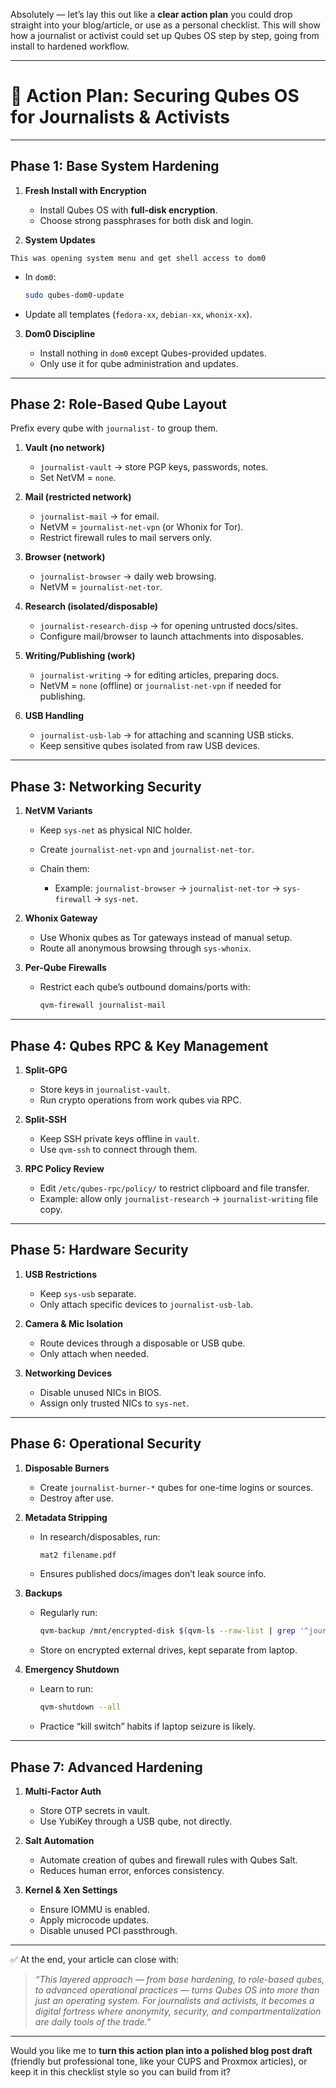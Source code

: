 Absolutely — let’s lay this out like a **clear action plan** you could drop straight into your blog/article, or use as a personal checklist. This will show how a journalist or activist could set up Qubes OS step by step, going from install to hardened workflow.

---

# 📝 Action Plan: Securing Qubes OS for Journalists & Activists

---

## **Phase 1: Base System Hardening**

1. **Fresh Install with Encryption**

   * Install Qubes OS with **full-disk encryption**.
   * Choose strong passphrases for both disk and login.

2. **System Updates**
```text
This was opening system menu and get shell access to dom0
```
   * In `dom0`:

     ```bash
     sudo qubes-dom0-update
     ```
   * Update all templates (`fedora-xx`, `debian-xx`, `whonix-xx`).

3. **Dom0 Discipline**

   * Install nothing in `dom0` except Qubes-provided updates.
   * Only use it for qube administration and updates.

---

## **Phase 2: Role-Based Qube Layout**

Prefix every qube with `journalist-` to group them.

1. **Vault (no network)**

   * `journalist-vault` → store PGP keys, passwords, notes.
   * Set NetVM = `none`.

2. **Mail (restricted network)**

   * `journalist-mail` → for email.
   * NetVM = `journalist-net-vpn` (or Whonix for Tor).
   * Restrict firewall rules to mail servers only.

3. **Browser (network)**

   * `journalist-browser` → daily web browsing.
   * NetVM = `journalist-net-tor`.

4. **Research (isolated/disposable)**

   * `journalist-research-disp` → for opening untrusted docs/sites.
   * Configure mail/browser to launch attachments into disposables.

5. **Writing/Publishing (work)**

   * `journalist-writing` → for editing articles, preparing docs.
   * NetVM = `none` (offline) or `journalist-net-vpn` if needed for publishing.

6. **USB Handling**

   * `journalist-usb-lab` → for attaching and scanning USB sticks.
   * Keep sensitive qubes isolated from raw USB devices.

---

## **Phase 3: Networking Security**

1. **NetVM Variants**

   * Keep `sys-net` as physical NIC holder.
   * Create `journalist-net-vpn` and `journalist-net-tor`.
   * Chain them:

     * Example: `journalist-browser` → `journalist-net-tor` → `sys-firewall` → `sys-net`.

2. **Whonix Gateway**

   * Use Whonix qubes as Tor gateways instead of manual setup.
   * Route all anonymous browsing through `sys-whonix`.

3. **Per-Qube Firewalls**

   * Restrict each qube’s outbound domains/ports with:

     ```bash
     qvm-firewall journalist-mail
     ```

---

## **Phase 4: Qubes RPC & Key Management**

1. **Split-GPG**

   * Store keys in `journalist-vault`.
   * Run crypto operations from work qubes via RPC.

2. **Split-SSH**

   * Keep SSH private keys offline in `vault`.
   * Use `qvm-ssh` to connect through them.

3. **RPC Policy Review**

   * Edit `/etc/qubes-rpc/policy/` to restrict clipboard and file transfer.
   * Example: allow only `journalist-research` → `journalist-writing` file copy.

---

## **Phase 5: Hardware Security**

1. **USB Restrictions**

   * Keep `sys-usb` separate.
   * Only attach specific devices to `journalist-usb-lab`.

2. **Camera & Mic Isolation**

   * Route devices through a disposable or USB qube.
   * Only attach when needed.

3. **Networking Devices**

   * Disable unused NICs in BIOS.
   * Assign only trusted NICs to `sys-net`.

---

## **Phase 6: Operational Security**

1. **Disposable Burners**

   * Create `journalist-burner-*` qubes for one-time logins or sources.
   * Destroy after use.

2. **Metadata Stripping**

   * In research/disposables, run:

     ```bash
     mat2 filename.pdf
     ```
   * Ensures published docs/images don’t leak source info.

3. **Backups**

   * Regularly run:

     ```bash
     qvm-backup /mnt/encrypted-disk $(qvm-ls --raw-list | grep '^journalist-')
     ```
   * Store on encrypted external drives, kept separate from laptop.

4. **Emergency Shutdown**

   * Learn to run:

     ```bash
     qvm-shutdown --all
     ```
   * Practice “kill switch” habits if laptop seizure is likely.

---

## **Phase 7: Advanced Hardening**

1. **Multi-Factor Auth**

   * Store OTP secrets in vault.
   * Use YubiKey through a USB qube, not directly.

2. **Salt Automation**

   * Automate creation of qubes and firewall rules with Qubes Salt.
   * Reduces human error, enforces consistency.

3. **Kernel & Xen Settings**

   * Ensure IOMMU is enabled.
   * Apply microcode updates.
   * Disable unused PCI passthrough.

---

✅ At the end, your article can close with:

> *“This layered approach — from base hardening, to role-based qubes, to advanced operational practices — turns Qubes OS into more than just an operating system. For journalists and activists, it becomes a digital fortress where anonymity, security, and compartmentalization are daily tools of the trade.”*

---

Would you like me to **turn this action plan into a polished blog post draft** (friendly but professional tone, like your CUPS and Proxmox articles), or keep it in this checklist style so you can build from it?
